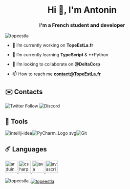 <h1 align="center">Hi 👋, I'm Antonin</h1>
<h3 align="center">I'm a French student and developer</h3>

<p align="left"> <img src="https://komarev.com/ghpvc/?username=topeestla&label=Profile%20views&color=0e75b6&style=flat" alt="topeestla" /> </p>

- 🔭 I’m currently working on **TopeEstLa.fr**

- 🌱 I’m currently learning **TypeScript** & **Python

- 👯 I’m looking to collaborate on **@DeltaCorp**

- 📫 How to reach me **contact@TopeEstLa.fr**

## ✉️ Contacts
<p align="left">
<img alt="Twitter Follow" src="https://img.shields.io/twitter/follow/TopeEstPasLa?color=%231DA1F2&logo=twitter&style=for-the-badge">  <img alt="Discord" src="https://img.shields.io/badge/DISCORD-TopeEstLa%230001-%237289DA?style=for-the-badge&logo=discord">
  
 ## 🧵 Tools

![intellij-idea](https://user-images.githubusercontent.com/49725253/89103936-dcadc980-d415-11ea-83b7-b7d61050c2d6.png)![PyCharm_Logo svg](https://user-images.githubusercontent.com/49725253/89103933-dc153300-d415-11ea-8edd-77f114799102.png)![Git](https://www.vectorlogo.zone/logos/git-scm/git-scm-icon.svg)

## ☄️ Languages
<p align="left"> <a href="https://www.arduino.cc/" target="_blank"> <img src="https://cdn.worldvectorlogo.com/logos/arduino-1.svg" alt="arduino" width="40" height="40"/> </a> <a href="https://www.w3schools.com/cs/" target="_blank"> <img src="https://devicons.github.io/devicon/devicon.git/icons/csharp/csharp-original.svg" alt="csharp" width="40" height="40"/> </a> <a href="https://www.java.com" target="_blank"> <img src="https://devicons.github.io/devicon/devicon.git/icons/java/java-original-wordmark.svg" alt="java" width="40" height="40"/> </a> <a href="https://developer.mozilla.org/en-US/docs/Web/JavaScript" target="_blank"> <img src="https://devicons.github.io/devicon/devicon.git/icons/javascript/javascript-original.svg" alt="javascript" width="40" height="40"/> </p>

<p><img align="left" src="https://github-readme-stats.vercel.app/api/top-langs?username=topeestla&show_icons=true&locale=en&layout=compact" alt="topeestla" /></p>

<p>&nbsp;<img align="center" src="https://github-readme-stats.vercel.app/api?username=topeestla&show_icons=true&locale=en" alt="topeestla" /></p>
